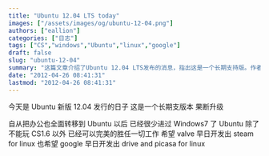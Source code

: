 ```yaml
---
title: "Ubuntu 12.04 LTS today"
images: ["/assets/images/og/ubuntu-12-04.png"]
authors: ["eallion"]
categories: ["日志"]
tags: ["CS","windows","Ubuntu","linux","google"]
draft: false
slug: "ubuntu-12-04"
summary: "这篇文章介绍了Ubuntu 12.04 LTS发布的消息，指出这是一个长期支持版。作者表示自从将工作全部转移到Ubuntu后，已经很少使用Windows7了。他认为Ubuntu除了无法运行CS1.6游戏之外，在其他工作上表现出色。他希望Valve能尽早开发适用于Linux的Steam，并希望Google尽早开发适用于Linux的Drive和Picasa。"
date: "2012-04-26 08:41:31"
lastmod: "2012-04-26 08:41:31"
---
```


今天是 Ubuntu 新版 12.04 发行的日子
这是一个长期支版本
果断升级

自从把办公也全面转移到 Ubuntu 以后
已经很少进过 Windows7 了
Ubuntu 除了不能玩 CS1.6 以外
已经可以完美的胜任一切工作
希望 valve 早日开发出 steam for linux
也希望 google 早日开发出 drive and picasa for linux
